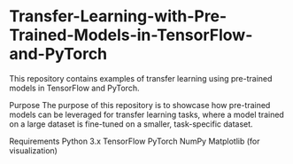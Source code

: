 # Transfer-Learning-with-Pre-Trained-Models-in-TensorFlow-and-PyTorch
This repository contains examples of transfer learning using pre-trained models in TensorFlow and PyTorch.


Purpose
The purpose of this repository is to showcase how pre-trained models can be leveraged for transfer learning tasks, where a model trained on a large dataset is fine-tuned on a smaller, task-specific dataset.

Requirements
Python 3.x
TensorFlow
PyTorch
NumPy
Matplotlib (for visualization)
